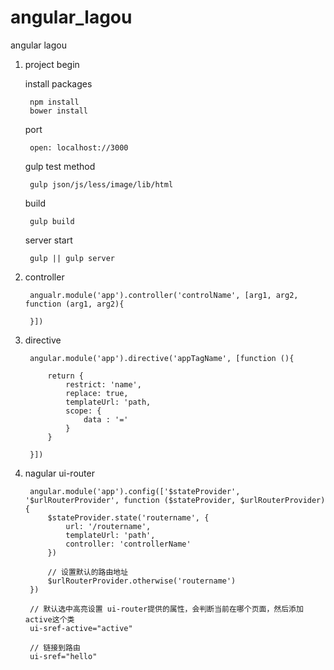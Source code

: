 # angular_lagou
angular lagou

1. project begin

    install packages

        npm install
        bower install
    
    port 

        open: localhost://3000

    gulp test method

        gulp json/js/less/image/lib/html

    build

        gulp build

    server start

        gulp || gulp server


2. controller

        angualr.module('app').controller('controlName', [arg1, arg2, function (arg1, arg2){

        }])

3. directive

        angular.module('app').directive('appTagName', [function (){

            return {
                restrict: 'name',
                replace: true,
                templateUrl: 'path,
                scope: {
                    data : '='
                }
            }

        }])

4. nagular ui-router

        angular.module('app').config(['$stateProvider', '$urlRouterProvider', function ($stateProvider, $urlRouterProvider){
            $stateProvider.state('routername', {
                url: '/routername',
                templateUrl: 'path',
                controller: 'controllerName'
            })

            // 设置默认的路由地址
            $urlRouterProvider.otherwise('routername')
        })

        // 默认选中高亮设置 ui-router提供的属性，会判断当前在哪个页面，然后添加active这个类
        ui-sref-active="active"

        // 链接到路由
        ui-sref="hello"

